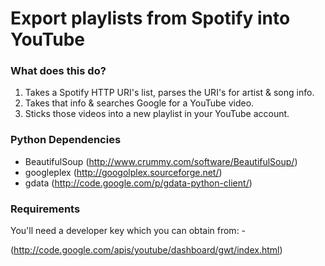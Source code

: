 Export playlists from Spotify into YouTube
==========================================

### What does this do?

1. Takes a Spotify HTTP URI's list, parses the URI's for artist &amp; song info.
2. Takes that info &amp; searches Google for a YouTube video.
3. Sticks those videos into a new playlist in your YouTube account.

### Python Dependencies

* BeautifulSoup (http://www.crummy.com/software/BeautifulSoup/)
* googleplex (http://googolplex.sourceforge.net/)
* gdata (http://code.google.com/p/gdata-python-client/)

### Requirements

You'll need a developer key which you can obtain from: -

(http://code.google.com/apis/youtube/dashboard/gwt/index.html)
